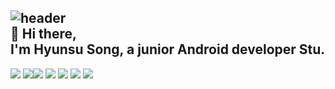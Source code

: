 ![header](https://capsule-render.vercel.app/api?type=slice&color=gradient&text=%20HyunsuSong%20%20&height=200&fontSize=100)
</br>
👋 Hi there,
</br>
I'm Hyunsu Song, a junior Android developer Stu.
----------------
<img src="https://img.shields.io/badge/Java-3066AB?style=flat-square&logo=Java&logoColor=white"/></a>
<img src="https://img.shields.io/badge/Kotlin-3766AB?style=flat-square&logo=Kotlin&logoColor=white"/></a><img src="https://img.shields.io/badge/Android-3766AB?style=flat-square&logo=Android&logoColor=white"/></a>
<img src="https://img.shields.io/badge/Swift-3766AB?style=flat-square&logo=Swift&logoColor=white"/></a>
<img src="https://img.shields.io/badge/IOS-3766AB?style=flat-square&logo=IOS&logoColor=white"/></a>
<img src="https://img.shields.io/badge/Firebase-3766AB?style=flat-square&logo=Firebase&logoColor=white"/></a>
<img src="https://img.shields.io/badge/Oracle-3766AB?style=flat-square&logo=Oracle&logoColor=white"/></a>


